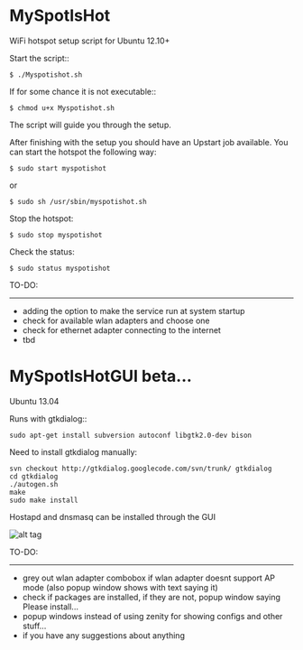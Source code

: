 MySpotIsHot
===========

WiFi hotspot setup script for Ubuntu 12.10+

Start the script::
	
	$ ./Myspotishot.sh

If for some chance it is not executable::

	$ chmod u+x Myspotishot.sh

The script will guide you through the setup.

After finishing with the setup you should have an Upstart job available.
You can start the hotspot the following way:
	
	$ sudo start myspotishot

or

	$ sudo sh /usr/sbin/myspotishot.sh

Stop the hotspot:

	$ sudo stop myspotishot

Check the status:

	$ sudo status myspotishot

TO-DO:
______

* adding the option to make the service run at system startup
* check for available wlan adapters and choose one
* check for ethernet adapter connecting to the internet
* tbd

MySpotIsHotGUI beta...
==========================
Ubuntu 13.04

Runs with gtkdialog::

	sudo apt-get install subversion autoconf libgtk2.0-dev bison

Need to install gtkdialog manually:

	svn checkout http://gtkdialog.googlecode.com/svn/trunk/ gtkdialog
	cd gtkdialog
	./autogen.sh
	make
	sudo make install
	
Hostapd and dnsmasq can be installed through the GUI


![alt tag](https://raw.github.com/Krofek/MySpotIsHot/master/myspotishotgui.png)

TO-DO:
______

* grey out wlan adapter combobox if wlan adapter doesnt support AP mode (also popup window shows with text saying it)
* check if packages are installed, if they are not, popup window saying Please install...
* popup windows instead of using zenity for showing configs and other stuff...
* if you have any suggestions about anything
